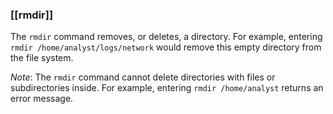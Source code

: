 ### **[[rmdir]]**

The `rmdir` command removes, or deletes, a directory. For example, entering `rmdir /home/analyst/logs/network` would remove this empty directory from the file system.

*Note*: The `rmdir` command cannot delete directories with files or subdirectories inside. For example, entering `rmdir /home/analyst` returns an error message.
